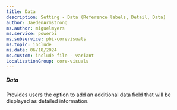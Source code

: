 ```yaml
---
title: Data
description: Setting - Data (Reference labels, Detail, Data)
author: JaedenArmstrong
ms.author: miguelmyers
ms.service: powerbi
ms.subservice: pbi-corevisuals
ms.topic: include
ms.date: 06/18/2024
ms.custom: include file - variant
LocalizationGroup: core-visuals
---
```

##### Data

Provides users the option to add an additional data field that will be displayed as detailed information.
